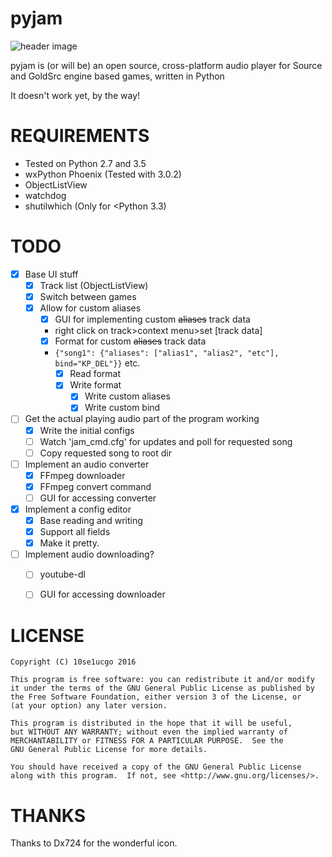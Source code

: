 # pyjam
![header image](http://i.imgur.com/ic7toeV.png)

pyjam is (or will be) an open source, cross-platform audio player for Source and GoldSrc engine based games, written in 
Python

It doesn't work yet, by the way!

# REQUIREMENTS
* Tested on Python 2.7 and 3.5
* wxPython Phoenix (Tested with 3.0.2)
* ObjectListView
* watchdog
* shutilwhich (Only for <Python 3.3)

# TODO
- [x] Base UI stuff
  - [x] Track list (ObjectListView)
  - [x] Switch between games
  - [x] Allow for custom aliases
    - [x] GUI for implementing custom ~~aliases~~ track data
    - right click on track>context menu>set [track data]
    - [x] Format for custom ~~aliases~~ track data
    - ```{"song1": {"aliases": ["alias1", "alias2", "etc"], bind="KP_DEL"}}``` etc.
      - [x] Read format
      - [x] Write format
        - [x] Write custom aliases
        - [x] Write custom bind
- [ ] Get the actual playing audio part of the program working
  - [x] Write the initial configs
  - [ ] Watch 'jam_cmd.cfg' for updates and poll for requested song
  - [ ] Copy requested song to root dir
- [ ] Implement an audio converter
  - [x] FFmpeg downloader
  - [x] FFmpeg convert command
  - [ ] GUI for accessing converter
- [x] Implement a config editor
  - [x] Base reading and writing
  - [x] Support all fields
  - [x] Make it pretty.
- [ ] Implement audio downloading?
  - [ ] youtube-dl
  - [ ] GUI for accessing downloader


# LICENSE
```
Copyright (C) 10se1ucgo 2016

This program is free software: you can redistribute it and/or modify
it under the terms of the GNU General Public License as published by
the Free Software Foundation, either version 3 of the License, or
(at your option) any later version.

This program is distributed in the hope that it will be useful,
but WITHOUT ANY WARRANTY; without even the implied warranty of
MERCHANTABILITY or FITNESS FOR A PARTICULAR PURPOSE.  See the
GNU General Public License for more details.

You should have received a copy of the GNU General Public License
along with this program.  If not, see <http://www.gnu.org/licenses/>.
```

# THANKS
Thanks to Dx724 for the wonderful icon.
